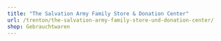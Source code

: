 ```yaml
---
title: "The Salvation Army Family Store & Donation Center"
url: /trenton/the-salvation-army-family-store-und-donation-center/
shop: Gebrauchtwaren
---
```

